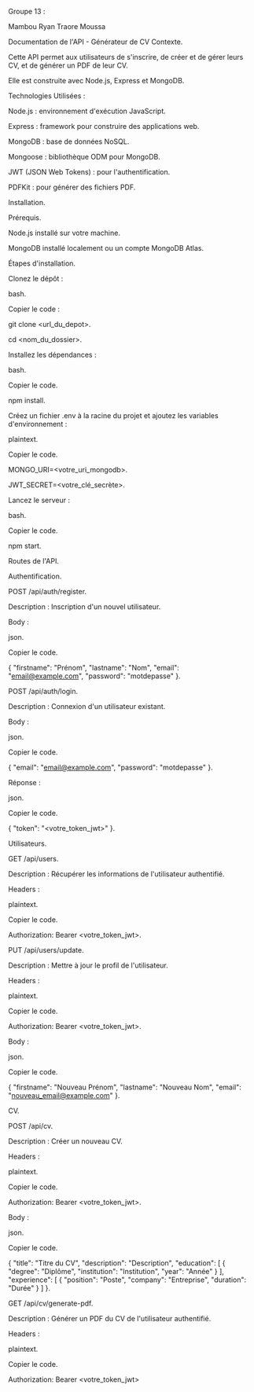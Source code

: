 Groupe 13 :

Mambou Ryan
Traore Moussa

Documentation de l'API - Générateur de CV
Contexte.

Cette API permet aux utilisateurs de s'inscrire, de créer et de gérer leurs CV, et de générer un PDF de leur CV.

Elle est construite avec Node.js, Express et MongoDB.

Technologies Utilisées :

Node.js : environnement d'exécution JavaScript.

Express : framework pour construire des applications web.

MongoDB : base de données NoSQL.

Mongoose : bibliothèque ODM pour MongoDB.

JWT (JSON Web Tokens) : pour l'authentification.

PDFKit : pour générer des fichiers PDF.

Installation.

Prérequis.

Node.js installé sur votre machine.

MongoDB installé localement ou un compte MongoDB Atlas.

Étapes d'installation.

Clonez le dépôt :

bash.

Copier le code :

git clone <url_du_depot>.

cd <nom_du_dossier>.

Installez les dépendances :

bash.

Copier le code.

npm install.

Créez un fichier .env à la racine du projet et ajoutez les variables
d'environnement :

plaintext.

Copier le code.

MONGO_URI=<votre_uri_mongodb>.

JWT_SECRET=<votre_clé_secrète>.

Lancez le serveur :

bash.

Copier le code.

npm start.

Routes de l'API.

Authentification.

POST /api/auth/register.

Description : Inscription d'un nouvel utilisateur.

Body :

json.

Copier le code.

{
"firstname": "Prénom",
"lastname": "Nom",
"email": "email@example.com",
"password": "motdepasse"
}.

POST /api/auth/login.

Description : Connexion d'un utilisateur existant.

Body :

json.

Copier le code.

{
"email": "email@example.com",
"password": "motdepasse"
}.

Réponse :

json.

Copier le code.

{
"token": "<votre_token_jwt>"
}.

Utilisateurs.

GET /api/users.

Description : Récupérer les informations de l'utilisateur authentifié.

Headers :

plaintext.

Copier le code.

Authorization: Bearer <votre_token_jwt>.

PUT /api/users/update.

Description : Mettre à jour le profil de l'utilisateur.

Headers :

plaintext.

Copier le code.

Authorization: Bearer <votre_token_jwt>.

Body :

json.

Copier le code.

{
"firstname": "Nouveau Prénom",
"lastname": "Nouveau Nom",
"email": "nouveau_email@example.com"
}.

CV.

POST /api/cv.

Description : Créer un nouveau CV.

Headers :

plaintext.

Copier le code.

Authorization: Bearer <votre_token_jwt>.

Body :

json.

Copier le code.

{
"title": "Titre du CV",
"description": "Description",
"education": [
{
"degree": "Diplôme",
"institution": "Institution",
"year": "Année"
}
],
"experience": [
{
"position": "Poste",
"company": "Entreprise",
"duration": "Durée"
}
]
}.

GET /api/cv/generate-pdf.

Description : Générer un PDF du CV de l'utilisateur authentifié.

Headers :

plaintext.

Copier le code.

Authorization: Bearer <votre_token_jwt>
